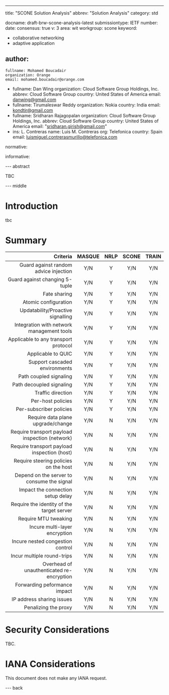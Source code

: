---
title: "SCONE Solution Analysis"
abbrev: "Solution Analysis"
category: std

docname: draft-brw-scone-analysis-latest
submissiontype: IETF
number:
date:
consensus: true
v: 3
area: wit
workgroup: scone
keyword:
 - collaborative networking
 - adaptive application

author:
 -
    fullname: Mohamed Boucadair
    organization: Orange
    email: mohamed.boucadair@orange.com
 -
    fullname: Dan Wing
    organization: Cloud Software Group Holdings, Inc.
    abbrev: Cloud Software Group
    country: United States of America
    email: danwing@gmail.com
 -
    fullname: Tirumaleswar Reddy
    organization: Nokia
    country: India
    email: kondtir@gmail.com
 -
    fullname: Sridharan Rajagopalan
    organization: Cloud Software Group Holdings, Inc.
    abbrev: Cloud Software Group
    country: United States of America
    email: "sridharan.girish@gmail.com"
 -
    ins: L. Contreras
    name: Luis M. Contreras
    org: Telefonica
    country: Spain
    email: luismiguel.contrerasmurillo@telefonica.com

normative:

informative:

--- abstract

TBC

--- middle

# Introduction

tbc

# Summary

| Criteria                                      |MASQUE| NRLP |SCONE |TRAIN |
|----------------------------------------------:|:----:|:----:|:----:|:----:|
| Guard against random advice injection         |Y/N   |  Y   |Y/N   |  Y/N |
| Guard against changing 5-tuple                |Y/N   |  Y   |Y/N   |  Y/N |
| Fate sharing                                  |Y/N   |  Y   |Y/N   |  Y/N |
| Atomic configuration                          |Y/N   |  Y   |Y/N   |  Y/N |
| Updatability/Proactive signalling             |Y/N   |  Y   |Y/N   |  Y/N |
| Integration with network management tools     |Y/N   |  Y   |Y/N   |  Y/N |
| Applicable to any transport protocol          |Y/N   |  Y   |Y/N   |  Y/N |
| Applicable to QUIC                            |Y/N   |  Y   |Y/N   |  Y/N |
| Support cascaded environments                 |Y/N   |  Y   |Y/N   |  Y/N |
| Path coupled signaling                        |Y/N   |  Y   |Y/N   |  Y/N |
| Path decoupled signaling                      |Y/N   |  Y   |Y/N   |  Y/N |
| Traffic direction                             |Y/N   |  Y   |Y/N   |  Y/N |
| Per-host policies                             |Y/N   |  Y   |Y/N   |  Y/N |
| Per-subscriber policies                       |Y/N   |  Y   |Y/N   |  Y/N |
| Require data plane upgrade/change             |Y/N   |  N   |Y/N   |  Y/N |
| Require transport payload inspection (network)|Y/N   |  N   |Y/N   |  Y/N |
| Require transport payload inspection (host)   |Y/N   |  N   |Y/N   |  Y/N |
| Require steering policies on the host         |Y/N   |  N   |Y/N   |  Y/N |
| Depend on the server to consume the signal    |Y/N   |  N   |Y/N   |  Y/N |
| Impact the connection setup delay             |Y/N   |  N   |Y/N   |  Y/N |
| Require the identity of the target server     |Y/N   |  N   |Y/N   |  Y/N |
| Require MTU tweaking                          |Y/N   |  N   |Y/N   |  Y/N |
| Incure multi-layer encryption                 |Y/N   |  N   |Y/N   |  Y/N |
| Incure nested congestion control              |Y/N   |  N   |Y/N   |  Y/N |
| Incur multiple round-trips                    |Y/N   |  N   |Y/N   |  Y/N |
| Overhead of unauthenticated re-encryption     |Y/N   |  N   |Y/N   |  Y/N |
| Forwarding peformance impact                  |Y/N   |  N   |Y/N   |  Y/N |
| IP address sharing issues                     |Y/N   |  N   |Y/N   |  Y/N |
| Penalizing the proxy                          |Y/N   |  N   |Y/N   |  Y/N |

# Security Considerations

TBC.

# IANA Considerations

This document does not make any IANA request.

--- back
